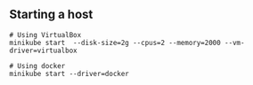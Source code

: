 ## Starting a host


    # Using VirtualBox
    minikube start  --disk-size=2g --cpus=2 --memory=2000 --vm-driver=virtualbox
    
    # Using docker
    minikube start --driver=docker
